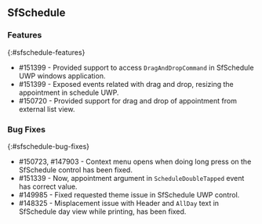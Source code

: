 ## SfSchedule

### Features
{:#sfschedule-features}

* \#151399 - Provided support to access `DragAndDropCommand` in SfSchedule UWP windows application.
* \#151399 - Exposed events related with drag and drop, resizing the appointment in schedule UWP.
* \#150720 - Provided support for drag and drop of appointment from external list view.

### Bug Fixes
{:#sfschedule-bug-fixes}

* \#150723, \#147903 - Context menu opens when doing long press on the SfSchedule control has been fixed.
* \#151339 - Now, appointment argument in `ScheduleDoubleTapped` event has correct value.
* \#149985 - Fixed requested theme issue in SfSchedule UWP control.
* \#148325 - Misplacement issue with Header and `AllDay` text in SfSchedule day view while printing, has been fixed.
